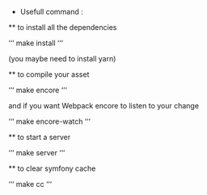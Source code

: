 * Usefull command : 

** to install all the dependencies

‘‘‘
make install
‘‘‘

(you maybe need to install yarn)

** to compile your asset 

‘‘‘
make encore
‘‘‘

and if you want Webpack encore to listen to your change

‘‘‘
make encore-watch
‘‘‘

** to start a server

‘‘‘
make server
‘‘‘

** to clear symfony cache

‘‘‘
make cc
‘‘‘
